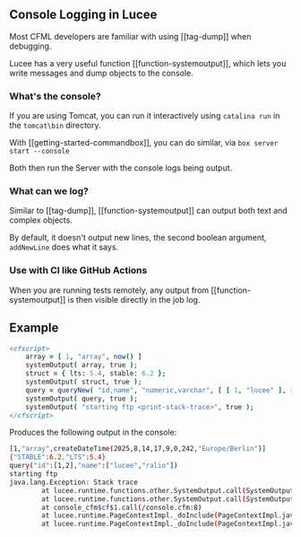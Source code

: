 <!--
{
  "title": "Console Logging using SystemOutput",
  "id": "console-logging",
  "description": "Use the console for debugging",
  "keywords": [
    "Logging",
    "console"
  ],
  "related": [
    "function-systemoutput",
    "tag-log",
    "tag-dump",
    "function-writelog",
    "troubleshooting"
  ],
  "categories": [
    "server"
  ]
}
-->

## Console Logging in Lucee

Most CFML developers are familiar with using [[tag-dump]] when debugging.

Lucee has a very useful function [[function-systemoutput]], which lets you write messages and dump objects to the console.

### What's the console?

If you are using Tomcat, you can run it interactively using `catalina run` in the `tomcat\bin` directory.

With [[getting-started-commandbox]], you can do similar, via `box server start --console`

Both then run the Server with the console logs being output.

### What can we log?

Similar to [[tag-dump]], [[function-systemoutput]] can output both text and complex objects.

By default, it doesn't output new lines, the second boolean argument, `addNewLine` does what it says.

### Use with CI like GitHub Actions

When you are running tests remotely, any output from [[function-systemoutput]] is then visible directly in the job log.

## Example

```cfml
<cfscript>
	array = [ 1, "array", now() ]
	systemOutput( array, true );
	struct = { lts: 5.4, stable: 6.2 };
	systemOutput( struct, true );
	query = queryNew( "id,name", "numeric,varchar", [ [ 1, "lucee" ], [ 2, "ralio" ] ] );
	systemOutput( query, true );
	systemOutput( "starting ftp <print-stack-trace>", true );
</cfscript>
```

Produces the following output in the console:

```bash
[1,"array",createDateTime(2025,8,14,17,9,0,242,"Europe/Berlin")]
{"STABLE":6.2,"LTS":5.4}
query("id":[1,2],"name":["lucee","ralio"])
starting ftp
java.lang.Exception: Stack trace
        at lucee.runtime.functions.other.SystemOutput.call(SystemOutput.java:62)
        at lucee.runtime.functions.other.SystemOutput.call(SystemOutput.java:42)
        at console_cfm$cf$1.call(/console.cfm:8)
        at lucee.runtime.PageContextImpl._doInclude(PageContextImpl.java:1112)
        at lucee.runtime.PageContextImpl._doInclude(PageContextImpl.java:1006)
```